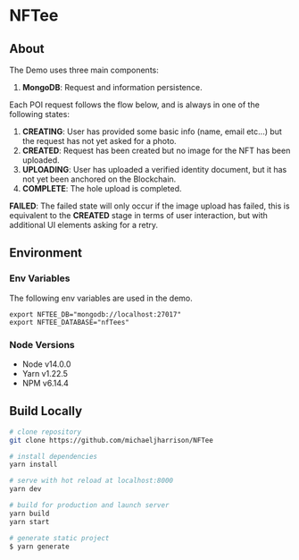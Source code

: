 # NFTee

## About

The Demo uses three main components:

1. **MongoDB**: Request and information persistence.

Each POI request follows the flow below, and is always in one of the following states:

1. **CREATING**: User has provided some basic info (name, email etc...) but the request has not yet asked for a photo.
2. **CREATED**: Request has been created but no image for the NFT has been uploaded.
3. **UPLOADING**: User has uploaded a verified identity document, but it has not yet been anchored on the Blockchain.
4. **COMPLETE**: The hole upload is completed.

**FAILED**: The failed state will only occur if the image upload has failed, this is equivalent to the **CREATED** stage in terms of user interaction, but with additional UI elements asking for a retry.

## Environment

### Env Variables

The following env variables are used in the demo.

```
export NFTEE_DB="mongodb://localhost:27017"
export NFTEE_DATABASE="nfTees"
```

### Node Versions

- Node v14.0.0
- Yarn v1.22.5
- NPM v6.14.4

## Build Locally

```bash
# clone repository
git clone https://github.com/michaeljharrison/NFTee

# install dependencies
yarn install

# serve with hot reload at localhost:8000
yarn dev

# build for production and launch server
yarn build
yarn start

# generate static project
$ yarn generate
```
